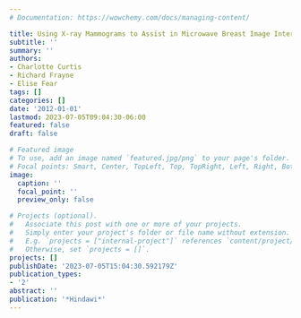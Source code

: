 ```yaml
---
# Documentation: https://wowchemy.com/docs/managing-content/

title: Using X-ray Mammograms to Assist in Microwave Breast Image Interpretation
subtitle: ''
summary: ''
authors:
- Charlotte Curtis
- Richard Frayne
- Elise Fear
tags: []
categories: []
date: '2012-01-01'
lastmod: 2023-07-05T09:04:30-06:00
featured: false
draft: false

# Featured image
# To use, add an image named `featured.jpg/png` to your page's folder.
# Focal points: Smart, Center, TopLeft, Top, TopRight, Left, Right, BottomLeft, Bottom, BottomRight.
image:
  caption: ''
  focal_point: ''
  preview_only: false

# Projects (optional).
#   Associate this post with one or more of your projects.
#   Simply enter your project's folder or file name without extension.
#   E.g. `projects = ["internal-project"]` references `content/project/deep-learning/index.md`.
#   Otherwise, set `projects = []`.
projects: []
publishDate: '2023-07-05T15:04:30.592179Z'
publication_types:
- '2'
abstract: ''
publication: '*Hindawi*'
---
```

